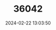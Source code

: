 ---
title: "36042"
category: "Sideroxylon cartilagineum"
draft: false
date: 2024-02-22 13:03:50
languages:
  Spanish; Castilian: ["Capulincillo", "Guencho", "Huizilacate", "Cerezo"]
---
